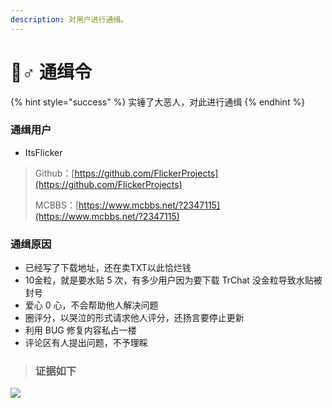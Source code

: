```yaml
---
description: 对用户进行通缉。
---
```


# 👮♂ 通缉令

{% hint style="success" %}
实锤了大恶人，对此进行通缉
{% endhint %}

### 通缉用户

* ItsFlicker

> Github：[https://github.com/FlickerProjects](https://github.com/FlickerProjects)
>
> MCBBS：[https://www.mcbbs.net/?2347115](https://www.mcbbs.net/?2347115)

### 通缉原因

* 已经写了下载地址，还在卖TXT以此恰烂钱
* 10金粒，就是要水贴 5 次，有多少用户因为要下载 TrChat 没金粒导致水贴被封号
* 爱心 0 心，不会帮助他人解决问题
* 圈评分，以哭泣的形式请求他人评分，还扬言要停止更新
* 利用 BUG 修复内容私占一楼
* 评论区有人提出问题，不予理睬

> ### 证据如下

![](https://i.loli.net/2020/03/03/yI3UMZi6V5xu8Hn.png)
